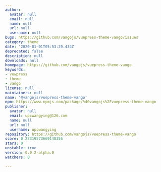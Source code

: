 ```yaml
---
author:
  avatar: null
  email: null
  name: null
  url: null
  username: null
bugs: https://github.com/vangojs/vuepress-theme-vango/issues
category: theme
date: '2020-01-01T05:53:20.434Z'
deprecated: false
description: null
downloads: null
homepage: https://github.com/vangojs/vuepress-theme-vango
keywords:
- vewpress
- theme
- vango
license: null
maintainers: null
name: '@vangojs/vuepress-theme-vango'
npm: https://www.npmjs.com/package/%40vangojs%2Fvuepress-theme-vango
publisher:
  avatar: null
  email: upcwangying@126.com
  name: null
  url: null
  username: upcwangying
repository: https://github.com/vangojs/vuepress-theme-vango
score: 0.27319573669148356
stars: 0
unstable: true
version: 0.0.2-alpha.0
watchers: 0

---
```


